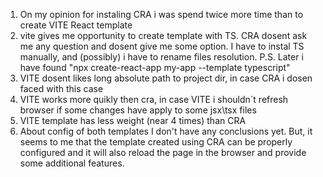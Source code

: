 1) On my opinion for instaling CRA i was spend twice more time than to create VITE React template
2) vite gives me opportunity to create template with TS. CRA dosent ask me any question and dosent give me some option. I have to instal TS manually, and (possibly) i have to rename files resolution.
P.S. Later i have found "npx create-react-app my-app --template typescript"
3) VITE dosent likes long absolute path to project dir, in case CRA i dosen faced with this case
4) VITE works more quikly then cra, in case VITE i shouldn`t refresh browser if some changes have apply to some jsx\tsx files
5) VITE template has less weight (near 4 times) than CRA
6) About config of both templates I don't have any conclusions yet. But, it seems to me that the template created using CRA can be properly configured and it will also reload the page in the browser and provide some additional features.